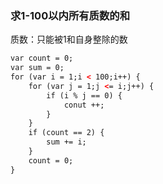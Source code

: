 ### 求1-100以内所有质数的和

质数：只能被1和自身整除的数

```HTML
var count = 0;
var sum = 0;
for (var i = 1;i < 100;i++) {
	for (var j = 1;j <= i;j++) {
    	if (i % j == 0) {
			conut ++;
		}
    }
	if (count == 2) {
		sum += i;
	}
	count = 0;
}
```